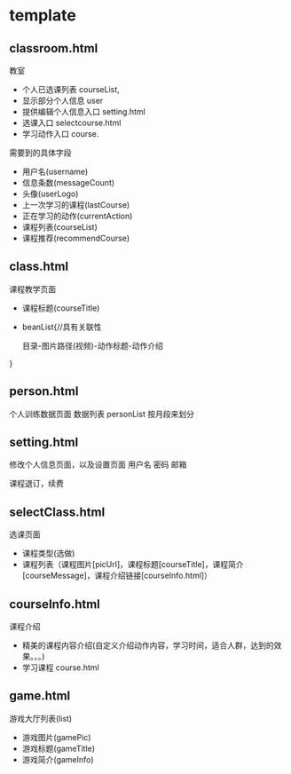 # template

## classroom.html
教室
- 个人已选课列表 courseList,
- 显示部分个人信息 user
- 提供编辑个人信息入口 setting.html
- 选课入口 selectcourse.html
- 学习动作入口 course. 

需要到的具体字段
- 用户名(username)
- 信息条数(messageCount)
- 头像(userLogo)
- 上一次学习的课程(lastCourse)
- 正在学习的动作(currentAction)
- 课程列表(courseList)
- 课程推荐(recommendCourse)

## class.html
课程教学页面

- 课程标题(courseTitle)
- beanList{//具有关联性

    目录-图片路径(视频)-动作标题-动作介绍
    
}

## person.html
个人训练数据页面
数据列表 personList
按月段来划分 

## setting.html
修改个人信息页面，以及设置页面
用户名 密码 邮箱

课程退订，续费

## selectClass.html
选课页面

- 课程类型(选做)
- 课程列表（课程图片[picUrl]，课程标题[courseTitle]，课程简介[courseMessage]，课程介绍链接[courseInfo.html]）

## courseInfo.html
课程介绍
- 精美的课程内容介绍(自定义介绍动作内容，学习时间，适合人群，达到的效果。。。)
- 学习课程 course.html

## game.html
游戏大厅列表(list)
- 游戏图片(gamePic)
- 游戏标题(gameTitle)
- 游戏简介(gameInfo)

